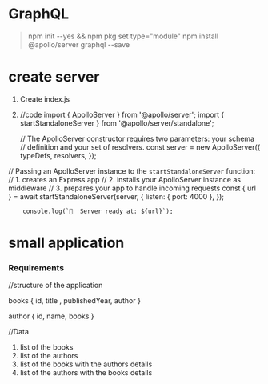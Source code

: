 # GraphQL 
> npm init --yes && npm pkg set type="module"
> npm install @apollo/server graphql --save 

# create server 
1. Create index.js 
2. //code
   import { ApolloServer } from '@apollo/server';
   import { startStandaloneServer } from '@apollo/server/standalone';

    // The ApolloServer constructor requires two parameters: your schema
    // definition and your set of resolvers.
        const server = new ApolloServer({
        typeDefs,
        resolvers,
        });

// Passing an ApolloServer instance to the `startStandaloneServer` function:
//  1. creates an Express app
//  2. installs your ApolloServer instance as middleware
//  3. prepares your app to handle incoming requests
        const { url } = await startStandaloneServer(server, {
        listen: { port: 4000 },
        });

        console.log(`🚀  Server ready at: ${url}`);

# small application 

### Requirements 

//structure of the application 

 books {
    id,
    title ,
    publishedYear,
    author
 }

 author {
    id,
    name,
    books
 }

 //Data 

 1. list of the books 
 2. list of the authors
 3. list of the books with the authors details
 4. list of the authors with the books details 

